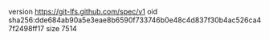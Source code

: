 version https://git-lfs.github.com/spec/v1
oid sha256:dde684ab90a5e3eae8b6590f733746b0e48c4d837f30b4ac526ca47f2498ff17
size 7514
